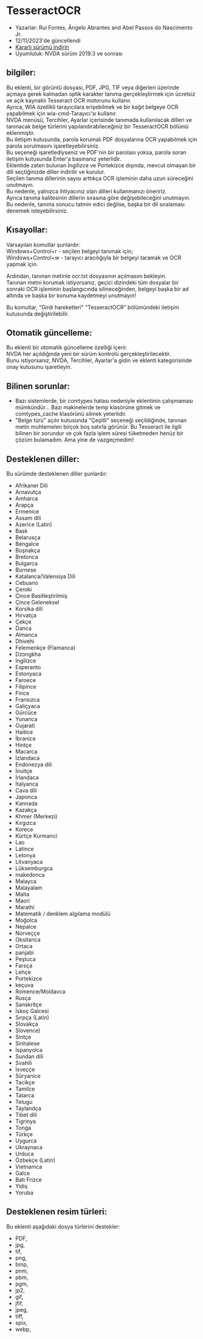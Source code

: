 # TesseractOCR


* Yazarlar: Rui Fontes, Ângelo Abrantes and Abel Passos do Nascimento Jr.
* 12/11/2023'de güncellendi
* [Kararlı sürümü indirin][1]
* Uyumluluk: NVDA sürüm 2019.3 ve sonrası


## bilgiler:

Bu eklenti, bir görüntü dosyası, PDF, JPG, TIF veya diğerleri üzerinde açmaya gerek kalmadan optik karakter tanıma gerçekleştirmek için ücretsiz ve açık kaynaklı Tesseract OCR motorunu kullanır.  
Ayrıca, WIA özellikli tarayıcılara erişebilmek ve bir kağıt belgeye OCR yapabilmek için wia-cmd-Tarayıcı'sı kullanır.  
NVDA menüsü, Tercihler, Ayarlar içerisinde tanımada kullanılacak dilleri ve tanınacak belge türlerini yapılandırabileceğiniz bir TesseractOCR bölümü eklenmiştir.  
Bu iletişim kutusunda, parola korumalı PDF dosyalarına OCR yapabilmek için parola sorulmasını işaretleyebilirsiniz.  
Bu seçeneği işaretlediyseniz ve PDF'nin bir parolası yoksa, parola soran iletişim kutusunda Enter'a basmanız yeterlidir.  
Eklentide zaten bulunan İngilizce ve Portekizce dışında, mevcut olmayan bir dili seçtiğinizde diller indirilir ve kurulur.  
Seçilen tanıma dillerinin sayısı arttıkça OCR işleminin daha uzun süreceğini unutmayın.  
Bu nedenle, yalnızca ihtiyacınız olan dilleri kullanmanızı öneririz.  
Ayrıca tanıma kalitesinin dillerin sırasına göre değişebileceğini unutmayın.  
Bu nedenle, tanıma sonucu tatmin edici değilse, başka bir dil sıralaması denemek isteyebilirsiniz.  


## Kısayollar:

Varsayılan komutlar şunlardır:  
Windows+Control+r - seçilen belgeyi tanımak için;  
Windows+Control+w - tarayıcı aracılığıyla bir belgeyi taramak ve OCR yapmak için.  

Ardından, tanınan metinle ocr.txt dosyasının açılmasını bekleyin.  
Tanınan metni korumak istiyorsanız, geçici dizindeki tüm dosyalar bir sonraki OCR işleminin başlangıcında silineceğinden, belgeyi başka bir ad altında ve başka bir konuma kaydetmeyi unutmayın!  

Bu komutlar, "Girdi hareketleri" "TesseractOCR" bölümündeki  iletişim kutusunda değiştirilebilir.  


## Otomatik güncelleme:

Bu eklenti bir otomatik güncelleme özelliği içerir.  
NVDA her açıldığında yeni bir sürüm kontrolü gerçekleştirilecektir.  
Bunu istiyorsanız, NVDA, Tercihler, Ayarlar'a gidin ve eklenti kategorisinde onay kutusunu işaretleyin.  


## Bilinen sorunlar:

* Bazı sistemlerde, bir comtypes hatası nedeniyle eklentinin çalışmaması mümkündür...
Bazı makinelerde temp klasörüne gitmek ve comtypes_cache klasörünü silmek yeterlidir.
* "Belge türü" açılır kutusunda "Çeşitli" seçeneği seçildiğinde, tanınan metin muhtemelen birçok boş satırla görünür.
Bu Tesseract ile ilgili bilinen bir sorundur ve çok fazla işlem süresi tüketmeden henüz bir çözüm bulamadım. Ama yine de vazgeçmedim!


## Desteklenen diller:

Bu sürümde desteklenen diller şunlardır:
* Afrikaner Dili
* Arnavutça
* Amharca
* Arapça
* Ermenice
* Assam dili
* Azerice (Latin)
* Bask
* Belarusça
* Bengalce
* Boşnakça
* Bretonca
* Bulgarca
* Burnese
* Katalanca/Valensiya Dili
* Cebuano
* Çeroki
* Çince Basitleştirilmiş
* Çince Geleneksel
* Korsika dili
* Hırvatça
* Çekçe
* Danca
* Almanca
* Dhivehi
* Felemenkçe (Flamanca)
* Dzongkha
* İngilizce
* Esperanto
* Estonyaca
* Faroece
* Filipince
* Fince
* Fransızca
* Galiçyaca
* Gürcüce
* Yunanca
* Gujarati
* Haitice
* İbranice
* Hintçe
* Macarca
* İzlandaca
* Endonezya dili
* İnuitçe
* İrlandaca
* İtalyanca
* Cava dili
* Japonca
* Kannada
* Kazakça
* Khmer (Merkezi)
* Kırgızca
* Korece
* Kürtçe Kurmanci
* Lao
* Latince
* Letonya
* Litvanyaca
* Lüksemburgca
* makedonca
* Malayca
* Malayalam
* Malta
* Maori
* Marathi
* Matematik / denklem algılama modülü
* Moğolca
* Nepalce
* Norveççe
* Oksitanca
* Ortaca
* panjabi
* Peştuca
* Farsça
* Lehçe
* Portekizce
* keçuva
* Romence/Moldavca
* Rusça
* Sanskritçe
* İskoç Galcesi
* Sırpça (Latin)
* Slovakça
* Slovence)
* Sintçe
* Sinhalese
* İspanyolca
* Sundan dili
* Svahili
* İsveççe
* Süryanice
* Tacikçe
* Tamilce
* Tatarca
* Telugu
* Taylandça
* Tibet dili
* Tigrinya
* Tonga
* Türkçe
* Uygurca
* Ukraynaca
* Urduca
* Özbekçe (Latin)
* Vietnamca
* Galce
* Batı Frizce
* Yidiş
* Yoruba


## Desteklenen resim türleri:

Bu eklenti aşağıdaki dosya türlerini destekler:
* PDF,  
* jpg,  
* tif,  
* png,  
* bmp,  
* pnm,  
* pbm,  
* pgm,  
* jp2,  
* gif,  
* jfif,  
* jpeg,  
* tiff,  
* spix,  
* webp,  


[1]: https://github.com/ruifontes/tesseractOCR/releases/download/2023.11.12/tesseractOCR-2023.11.12.nvda-addon
